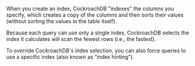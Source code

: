 When you create an index, CockroachDB "indexes" the columns you specify, which creates a copy of the columns and then sorts their values (without sorting the values in the table itself).

Because each query can use only a single index, CockroachDB selects the index it calculates will scan the fewest rows (i.e., the fastest).

To override CockroachDB's index selection, you can also force queries to use a specific index (also known as "index hinting").
